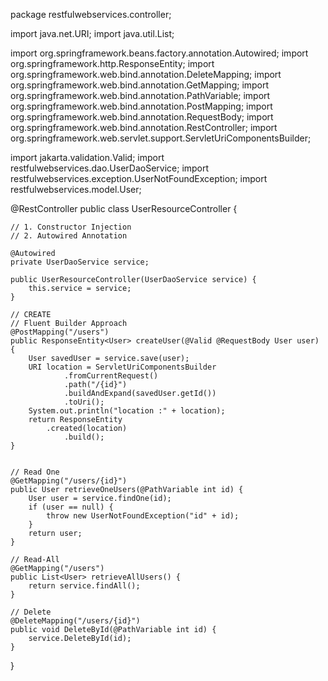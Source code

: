package restfulwebservices.controller;

import java.net.URI;
import java.util.List;

import org.springframework.beans.factory.annotation.Autowired;
import org.springframework.http.ResponseEntity;
import org.springframework.web.bind.annotation.DeleteMapping;
import org.springframework.web.bind.annotation.GetMapping;
import org.springframework.web.bind.annotation.PathVariable;
import org.springframework.web.bind.annotation.PostMapping;
import org.springframework.web.bind.annotation.RequestBody;
import org.springframework.web.bind.annotation.RestController;
import org.springframework.web.servlet.support.ServletUriComponentsBuilder;

import jakarta.validation.Valid;
import restfulwebservices.dao.UserDaoService;
import restfulwebservices.exception.UserNotFoundException;
import restfulwebservices.model.User;

@RestController
public class UserResourceController {

    // 1. Constructor Injection 
    // 2. Autowired Annotation
	
    @Autowired
    private UserDaoService service;

    public UserResourceController(UserDaoService service) {
        this.service = service;
    }

	// CREATE
	// Fluent Builder Approach
	@PostMapping("/users")
	public ResponseEntity<User> createUser(@Valid @RequestBody User user) {
		User savedUser = service.save(user);
		URI location = ServletUriComponentsBuilder
				.fromCurrentRequest()
				.path("/{id}")
				.buildAndExpand(savedUser.getId())
				.toUri();
		System.out.println("location :" + location);
		return ResponseEntity
			.created(location)
				.build();
	}

    
	// Read One
    @GetMapping("/users/{id}")
	public User retrieveOneUsers(@PathVariable int id) {
        User user = service.findOne(id);
        if (user == null) {
            throw new UserNotFoundException("id" + id);
        }
        return user;
    }

	// Read-All
	@GetMapping("/users")
	public List<User> retrieveAllUsers() {
		return service.findAll();
	}

	// Delete
    @DeleteMapping("/users/{id}")
    public void DeleteById(@PathVariable int id) {
        service.DeleteById(id);
    }
}
